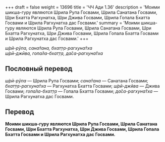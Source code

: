 +++
draft = false
weight = 13696
title = 'ЧЧ Ади 1.36'
description = 'Моими шикша-гуру являются Шрила Рупа Госвами, Шрила Санатана Госвами, Шри Бхатта Рагхунатха, Шри Джива Госвами, Шрила Гопала Бхатта Госвами и Шрила Рагхунатха дас Госвами.'
summary = 'Моими шикша-гуру являются Шрила Рупа Госвами, Шрила Санатана Госвами, Шри Бхатта Рагхунатха, Шри Джива Госвами, Шрила Гопала Бхатта Госвами и Шрила Рагхунатха дас Госвами.'
+++

_ш́рӣ-рӯпа, сана̄тана, бхат̣т̣а-рагхуна̄тха  
ш́рӣ-джӣва, гопа̄ла-бхат̣т̣а, да̄са-рагхуна̄тха_

## Пословный перевод

_ш́рӣ_\-_рӯпа_ — Шрила Рупа Госвами; _сана̄тана_ — Санатана Госвами; _бхат̣т̣а_\-_рагхуна̄тха_ — Рагхунатха Бхатта Госвами; _ш́рӣ_\-_джӣва_ — Джива Госвами; _гопа̄ла_\-_бхат̣т̣а_ — Гопала Бхатта Госвами; _да̄са_\-_рагхуна̄тха_ — Шрила Рагхунатха дас Госвами.

## Перевод

**Моими шикша-гуру являются Шрила Рупа Госвами, Шрила Санатана Госвами, Шри Бхатта Рагхунатха, Шри Джива Госвами, Шрила Гопала Бхатта Госвами и Шрила Рагхунатха дас Госвами.**
